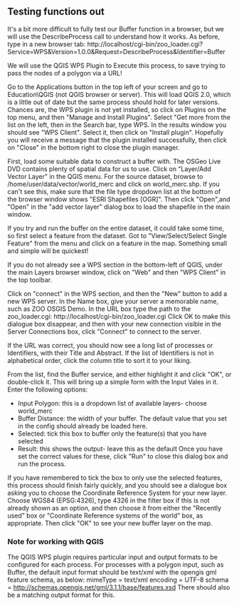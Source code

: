 ## Testing functions out

It's a bit more difficult to fully test our Buffer function in a browser, but we will use the DescribeProcess call to understand how it works. As before, type in a new browser tab:
    http://localhost/cgi-bin/zoo_loader.cgi?Service=WPS&Version=1.0.0&Request=DescribeProcess&Identifier=Buffer

We will use the QGIS WPS Plugin to Execute this process, to save trying to pass the nodes of a polygon via a URL!

Go to the Applications button in the top left of your screen and go to Education\QGIS (not QGIS browser or server). This will load QGIS 2.0, which is a little out of date but the same process should hold for later versions. Chances are, the WPS plugin is not yet installed, so click on Plugins on the top menu, and then "Manage and Install Plugins". Select "Get more from the list on the left, then in the Search bar, type WPS. In the results window you should see "WPS Client". Select it, then click on "Install plugin". Hopefully you will receive a message that the plugin installed successfully, then click on "Close" in the bottom right to close the plugin manager.

First, load some suitable data to construct a buffer with. The OSGeo Live DVD contains plenty of spatial data for us to use. Click on "Layer/Add Vector Layer" in the QGIS menu. For the source dataset, browse to /home/user/data/vector/world_merc and click on world_merc.shp. If you can't see this, make sure that the file type dropdown list at the bottom of the browser window shows "ESRI Shapefiles [OGR]". Then click "Open",and "Open" in the "add vector layer" dialog box to load the shapefile in the main window.

If you try and run the buffer on the entire dataset, it could take some time, so first select a feature from the dataset. Got to "View/Select/Select Single Feature" from the menu and click on a feature in the map. Something small and simple will be quickest!

If you do not already see a WPS section in the bottom-left of QGIS, under the main Layers browser window, click on "Web" and then "WPS Client" in the top toolbar.

Click on "connect" in the WPS section, and then the "New" button to add a new WPS server. In the Name box, give your server a memorable name, such as ZOO OSGIS Demo. In the URL box type the path to the zoo_loader.cgi:
    http://localhost/cgi-bin/zoo_loader.cgi
Click OK to make this dialogue box disappear, and then with your new connection visible in the Server Connections box, click "Connect" to connect to the server.

If the URL was correct, you should now see a long list of processes or Identifiers, with their Title and Abstract. If the list of Identifiers is not in alphabetical order, click the column title to sort it to your liking.

From the list, find the Buffer service, and either highlight it and click "OK", or double-click it. This will bring up a simple form with the Input Vales in it. Enter the following options:
* Input Polygon: this is a dropdown list of available layers- choose world_merc
* Buffer Distance: the width of your buffer. The default value that you set in the config should already be loaded here.
* Selected: tick this box to buffer only the feature(s) that you have selected
* Result: this shows the output- leave this as the default
Once you have set the correct values for these, click "Run" to close this dialog box and run the process.

If you have remembered to tick the box to only use the selected features, this process should finish fairly quickly, and you should see a dialogue box asking you to choose the Coordinate Reference System for your new layer. Choose WGS84 (EPSG:4326), type 4326 in the filter box if this is not already shown as an option, and then choose it from either the "Recently used" box or "Coordinate Reference systems of the world" box, as appropriate. Then click "OK" to see your new buffer layer on the map.

### Note for working with QGIS

The QGIS WPS plugin requires particular input and output formats to be configured for each process. For processes with a polygon input, such as Buffer, the default input format should be text/xml with the opengis gml feature schema, as below:
    <ComplexData>
        <Default>
            mimeType = text/xml
            encoding = UTF-8
            schema = http://schemas.opengis.net/gml/3.1.1/base/features.xsd
        </Default>
    </ComplexData>
There should also be a matching output format for this.

